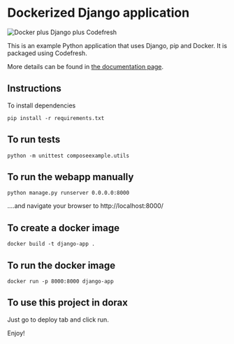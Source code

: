 # Dockerized Django application

![Docker plus Django plus Codefresh](docker-django-codefresh.jpg)

This is an example Python application that uses Django, pip and Docker.
It is packaged using Codefresh.

More details can be found in [the documentation page](https://codefresh.io/docs/docs/learn-by-example/python/django/).



## Instructions

To install dependencies 

```
pip install -r requirements.txt 
```

## To run tests

```
python -m unittest composeexample.utils
```

## To run the webapp manually

```
python manage.py runserver 0.0.0.0:8000
```

....and navigate your browser to  http://localhost:8000/

## To create a docker image

```
docker build -t django-app .
```


## To run the docker image

```
docker run -p 8000:8000 django-app
```


## To use this project in dorax 

Just go to deploy tab and click run. 

Enjoy!








